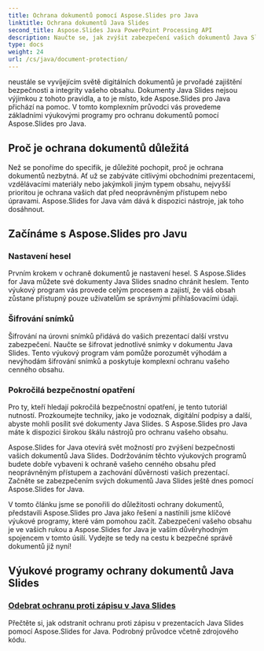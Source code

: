 ```yaml
---
title: Ochrana dokumentů pomocí Aspose.Slides pro Java
linktitle: Ochrana dokumentů Java Slides
second_title: Aspose.Slides Java PowerPoint Processing API
description: Naučte se, jak zvýšit zabezpečení vašich dokumentů Java Slides pomocí Aspose.Slides. Prozkoumejte podrobné návody na ochranu dokumentů.
type: docs
weight: 24
url: /cs/java/document-protection/
---
```

neustále se vyvíjejícím světě digitálních dokumentů je prvořadé zajištění bezpečnosti a integrity vašeho obsahu. Dokumenty Java Slides nejsou výjimkou z tohoto pravidla, a to je místo, kde Aspose.Slides pro Java přichází na pomoc. V tomto komplexním průvodci vás provedeme základními výukovými programy pro ochranu dokumentů pomocí Aspose.Slides pro Java.

## Proč je ochrana dokumentů důležitá

Než se ponoříme do specifik, je důležité pochopit, proč je ochrana dokumentů nezbytná. Ať už se zabýváte citlivými obchodními prezentacemi, vzdělávacími materiály nebo jakýmkoli jiným typem obsahu, nejvyšší prioritou je ochrana vašich dat před neoprávněným přístupem nebo úpravami. Aspose.Slides for Java vám dává k dispozici nástroje, jak toho dosáhnout.

## Začínáme s Aspose.Slides pro Javu

### Nastavení hesel

Prvním krokem v ochraně dokumentů je nastavení hesel. S Aspose.Slides for Java můžete své dokumenty Java Slides snadno chránit heslem. Tento výukový program vás provede celým procesem a zajistí, že váš obsah zůstane přístupný pouze uživatelům se správnými přihlašovacími údaji.

### Šifrování snímků

Šifrování na úrovni snímků přidává do vašich prezentací další vrstvu zabezpečení. Naučte se šifrovat jednotlivé snímky v dokumentu Java Slides. Tento výukový program vám pomůže porozumět výhodám a nevýhodám šifrování snímků a poskytuje komplexní ochranu vašeho cenného obsahu.

###  Pokročilá bezpečnostní opatření

Pro ty, kteří hledají pokročilá bezpečnostní opatření, je tento tutoriál nutností. Prozkoumejte techniky, jako je vodoznak, digitální podpisy a další, abyste mohli posílit své dokumenty Java Slides. S Aspose.Slides pro Java máte k dispozici širokou škálu nástrojů pro ochranu vašeho obsahu.

Aspose.Slides for Java otevírá svět možností pro zvýšení bezpečnosti vašich dokumentů Java Slides. Dodržováním těchto výukových programů budete dobře vybaveni k ochraně vašeho cenného obsahu před neoprávněným přístupem a zachování důvěrnosti vašich prezentací. Začněte se zabezpečením svých dokumentů Java Slides ještě dnes pomocí Aspose.Slides for Java.

V tomto článku jsme se ponořili do důležitosti ochrany dokumentů, představili Aspose.Slides pro Java jako řešení a nastínili jsme klíčové výukové programy, které vám pomohou začít. Zabezpečení vašeho obsahu je ve vašich rukou a Aspose.Slides for Java je vaším důvěryhodným spojencem v tomto úsilí. Vydejte se tedy na cestu k bezpečné správě dokumentů již nyní!

## Výukové programy ochrany dokumentů Java Slides
### [Odebrat ochranu proti zápisu v Java Slides](./remove-write-protection-in-java-slides/)
Přečtěte si, jak odstranit ochranu proti zápisu v prezentacích Java Slides pomocí Aspose.Slides for Java. Podrobný průvodce včetně zdrojového kódu.